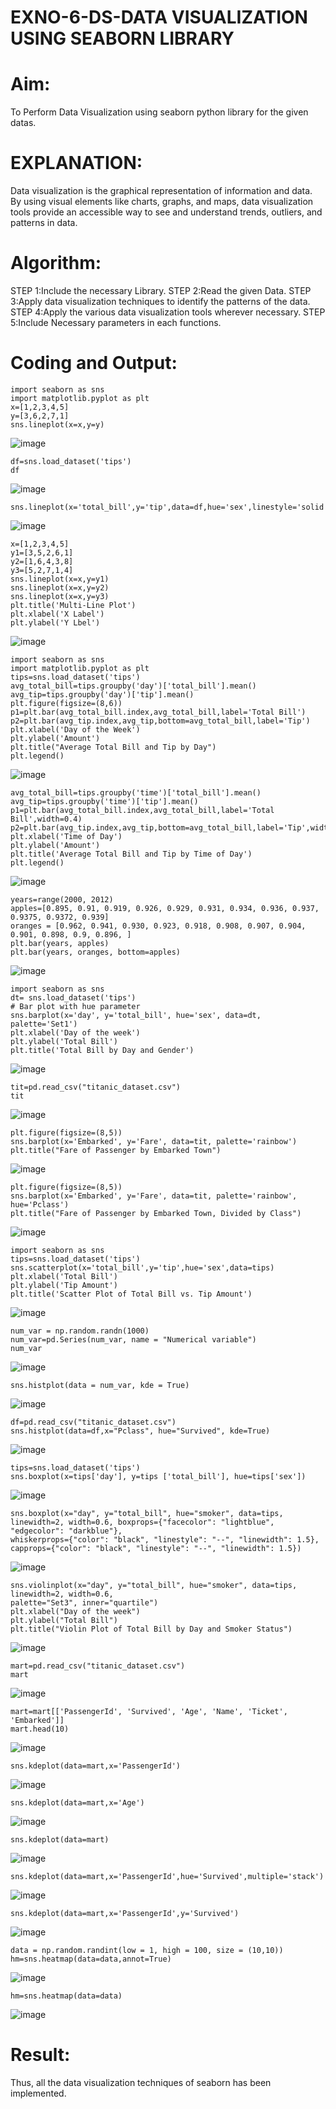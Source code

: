 # EXNO-6-DS-DATA VISUALIZATION USING SEABORN LIBRARY
# Aim:
  To Perform Data Visualization using seaborn python library for the given datas.
# EXPLANATION:
Data visualization is the graphical representation of information and data. By using visual elements like charts, graphs, and maps, data visualization tools provide an accessible way to see and understand trends, outliers, and patterns in data.
# Algorithm:
STEP 1:Include the necessary Library.
STEP 2:Read the given Data.
STEP 3:Apply data visualization techniques to identify the patterns of the data.
STEP 4:Apply the various data visualization tools wherever necessary.
STEP 5:Include Necessary parameters in each functions.
# Coding and Output:
```
import seaborn as sns
import matplotlib.pyplot as plt
x=[1,2,3,4,5]
y=[3,6,2,7,1]
sns.lineplot(x=x,y=y)
```
![image](https://github.com/Kalpanareshma/EXNO-6-DS/assets/122040453/5ebc90bd-e2c7-44f7-bea0-aaa3a79e73fe)
```
df=sns.load_dataset('tips')
df
```
![image](https://github.com/Kalpanareshma/EXNO-6-DS/assets/122040453/72459e98-f5ea-4bb4-a7a2-a6a44c9f763d)
```
sns.lineplot(x='total_bill',y='tip',data=df,hue='sex',linestyle='solid',legend='auto')
```
![image](https://github.com/Kalpanareshma/EXNO-6-DS/assets/122040453/0df857a5-6fd8-4cd7-8cc4-4afac12569d4)
```
x=[1,2,3,4,5]
y1=[3,5,2,6,1]
y2=[1,6,4,3,8]
y3=[5,2,7,1,4]
sns.lineplot(x=x,y=y1)
sns.lineplot(x=x,y=y2)
sns.lineplot(x=x,y=y3)
plt.title('Multi-Line Plot')
plt.xlabel('X Label')
plt.ylabel('Y Lbel')
```
![image](https://github.com/Kalpanareshma/EXNO-6-DS/assets/122040453/878a2de5-5e0e-48a2-a86b-30641c9106e4)
```
import seaborn as sns
import matplotlib.pyplot as plt
tips=sns.load_dataset('tips')
avg_total_bill=tips.groupby('day')['total_bill'].mean()
avg_tip=tips.groupby('day')['tip'].mean()
plt.figure(figsize=(8,6))
p1=plt.bar(avg_total_bill.index,avg_total_bill,label='Total Bill')
p2=plt.bar(avg_tip.index,avg_tip,bottom=avg_total_bill,label='Tip')
plt.xlabel('Day of the Week')
plt.ylabel('Amount')
plt.title("Average Total Bill and Tip by Day")
plt.legend()
```
![image](https://github.com/Kalpanareshma/EXNO-6-DS/assets/122040453/1259f51f-5be7-4cbb-963b-e22417e22bbc)
```
avg_total_bill=tips.groupby('time')['total_bill'].mean()
avg_tip=tips.groupby('time')['tip'].mean()
p1=plt.bar(avg_total_bill.index,avg_total_bill,label='Total Bill',width=0.4)
p2=plt.bar(avg_tip.index,avg_tip,bottom=avg_total_bill,label='Tip',width=0.4)
plt.xlabel('Time of Day')
plt.ylabel('Amount')
plt.title('Average Total Bill and Tip by Time of Day')
plt.legend()
```
![image](https://github.com/Kalpanareshma/EXNO-6-DS/assets/122040453/25e619ff-5674-463c-83ef-6db4bcf71b4c)
```
years=range(2000, 2012)
apples=[0.895, 0.91, 0.919, 0.926, 0.929, 0.931, 0.934, 0.936, 0.937, 0.9375, 0.9372, 0.939] 
oranges = [0.962, 0.941, 0.930, 0.923, 0.918, 0.908, 0.907, 0.904, 0.901, 0.898, 0.9, 0.896, ]
plt.bar(years, apples)
plt.bar(years, oranges, bottom=apples)
```
![image](https://github.com/Kalpanareshma/EXNO-6-DS/assets/122040453/a7821d08-b812-4d0a-a31b-d2d8d2c4348e)
```
import seaborn as sns
dt= sns.load_dataset('tips')
# Bar plot with hue parameter
sns.barplot(x='day', y='total_bill', hue='sex', data=dt, palette='Set1')
plt.xlabel('Day of the week')
plt.ylabel('Total Bill')
plt.title('Total Bill by Day and Gender')
```
![image](https://github.com/Kalpanareshma/EXNO-6-DS/assets/122040453/d420004b-4947-4982-8822-8e091d4c2556)
```
tit=pd.read_csv("titanic_dataset.csv")
tit
```
![image](https://github.com/Kalpanareshma/EXNO-6-DS/assets/122040453/6af33110-1f33-4ee0-9ad8-067c8c344995)
```
plt.figure(figsize=(8,5))
sns.barplot(x='Embarked', y='Fare', data=tit, palette='rainbow') 
plt.title("Fare of Passenger by Embarked Town")
```
![image](https://github.com/Kalpanareshma/EXNO-6-DS/assets/122040453/72e604dd-914f-4d4e-a8be-d2cc6572b28d)
```
plt.figure(figsize=(8,5))
sns.barplot(x='Embarked', y='Fare', data=tit, palette='rainbow', hue='Pclass') 
plt.title("Fare of Passenger by Embarked Town, Divided by Class")
```
![image](https://github.com/Kalpanareshma/EXNO-6-DS/assets/122040453/8b942432-e331-4f8c-bae7-74b18939e108)
```
import seaborn as sns
tips=sns.load_dataset('tips')
sns.scatterplot(x='total_bill',y='tip',hue='sex',data=tips)
plt.xlabel('Total Bill')
plt.ylabel('Tip Amount')
plt.title('Scatter Plot of Total Bill vs. Tip Amount')
```
![image](https://github.com/Kalpanareshma/EXNO-6-DS/assets/122040453/e264d020-9594-48e3-b154-6f49edc043dc)
```
num_var = np.random.randn(1000)
num_var=pd.Series(num_var, name = "Numerical variable")
num_var
```
![image](https://github.com/Kalpanareshma/EXNO-6-DS/assets/122040453/18efe9cb-616e-446c-9c58-5cdd72a4be21)
```
sns.histplot(data = num_var, kde = True)
```
![image](https://github.com/Kalpanareshma/EXNO-6-DS/assets/122040453/8c280caa-0672-49c4-86d4-0987726ad754)
```
df=pd.read_csv("titanic_dataset.csv")
sns.histplot(data=df,x="Pclass", hue="Survived", kde=True)
```
![image](https://github.com/Kalpanareshma/EXNO-6-DS/assets/122040453/dda607c5-9719-4277-b152-38fbd0f9ce47)
```
tips=sns.load_dataset('tips')
sns.boxplot(x=tips['day'], y=tips ['total_bill'], hue=tips['sex'])
```
![image](https://github.com/Kalpanareshma/EXNO-6-DS/assets/122040453/e199b39b-099c-4ae5-92fd-670f3ea6339a)
```
sns.boxplot(x="day", y="total_bill", hue="smoker", data=tips, linewidth=2, width=0.6, boxprops={"facecolor": "lightblue", "edgecolor": "darkblue"},
whiskerprops={"color": "black", "linestyle": "--", "linewidth": 1.5}, capprops={"color": "black", "linestyle": "--", "linewidth": 1.5})
```
![image](https://github.com/Kalpanareshma/EXNO-6-DS/assets/122040453/aca2c18f-b186-4cb5-bd46-83bbb4736c98)
```
sns.violinplot(x="day", y="total_bill", hue="smoker", data=tips, linewidth=2, width=0.6,
palette="Set3", inner="quartile")
plt.xlabel("Day of the week")
plt.ylabel("Total Bill")
plt.title("Violin Plot of Total Bill by Day and Smoker Status")
```
![image](https://github.com/Kalpanareshma/EXNO-6-DS/assets/122040453/876ce9b6-03d2-4ce8-ba2a-4e81fd87a53f)
```
mart=pd.read_csv("titanic_dataset.csv")
mart
```
![image](https://github.com/Kalpanareshma/EXNO-6-DS/assets/122040453/e215a4d8-5cdc-4912-9674-67637911fc62)
```
mart=mart[['PassengerId', 'Survived', 'Age', 'Name', 'Ticket', 'Embarked']] 
mart.head(10)
```
![image](https://github.com/Kalpanareshma/EXNO-6-DS/assets/122040453/bb4d692b-8293-48d4-b634-20ab0e01921c)
```
sns.kdeplot(data=mart,x='PassengerId')
```
![image](https://github.com/Kalpanareshma/EXNO-6-DS/assets/122040453/ec85ccb3-2f33-4f55-9289-580309acb24f)
```
sns.kdeplot(data=mart,x='Age')
```
![image](https://github.com/Kalpanareshma/EXNO-6-DS/assets/122040453/7e7b1cea-ee95-44e7-a9a9-882368562b43)
```
sns.kdeplot(data=mart)
```
![image](https://github.com/Kalpanareshma/EXNO-6-DS/assets/122040453/d4e4842c-e5d4-4db6-8c64-1aa72e29ba39)
```
sns.kdeplot(data=mart,x='PassengerId',hue='Survived',multiple='stack')
```
![image](https://github.com/Kalpanareshma/EXNO-6-DS/assets/122040453/05b28957-4959-41a7-b222-ecf9cbd39141)
```
sns.kdeplot(data=mart,x='PassengerId',y='Survived')
```
![image](https://github.com/Kalpanareshma/EXNO-6-DS/assets/122040453/805b0432-424f-4f07-9c53-250059b27be4)
```
data = np.random.randint(low = 1, high = 100, size = (10,10))
hm=sns.heatmap(data=data,annot=True)
```
![image](https://github.com/Kalpanareshma/EXNO-6-DS/assets/122040453/9fb6c87b-fe9c-4c73-b7f8-6758b9f5c37f)
```
hm=sns.heatmap(data=data)
```
![image](https://github.com/Kalpanareshma/EXNO-6-DS/assets/122040453/12f0265a-2d04-4087-adcb-1778588da21e)
# Result:
Thus, all the data visualization techniques of seaborn has been implemented.
